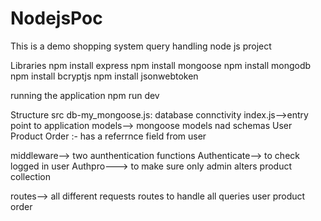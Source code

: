 # NodejsPoc
This is a demo shopping system query handling node js project

Libraries 
npm install express
npm install mongoose
npm install mongodb
npm install bcryptjs
npm install jsonwebtoken

running the application 
npm run dev

Structure 
src 
   db-my_mongoose.js: database connctivity
   index.js-->entry point to application
   models--> mongoose models nad schemas
             User
             Product
             Order :- has a referrnce field from user

  middleware--> two aunthentication functions
              Authenticate--> to check logged in user
              Authpro---> to make sure only admin alters product collection
              
  routes--> all different requests routes to handle all queries
            user 
            product
            order
